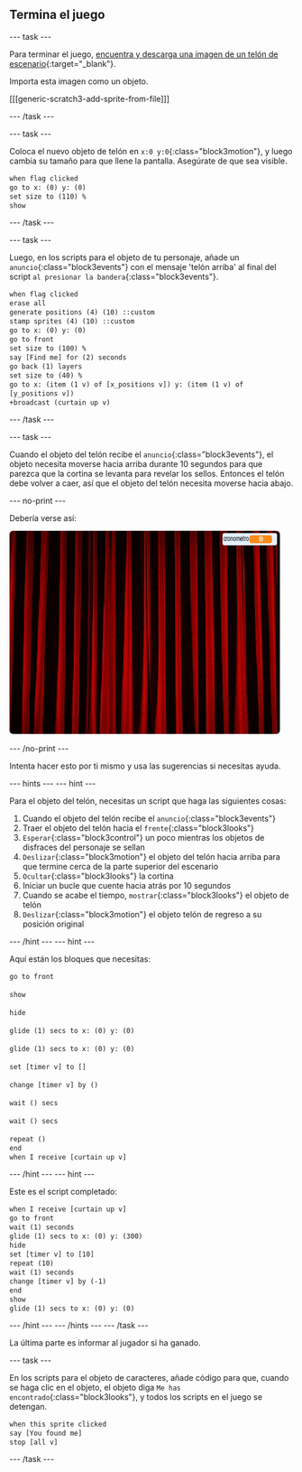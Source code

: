 ## Termina el juego

\--- task \---

Para terminar el juego, [encuentra y descarga una imagen de un telón de escenario](https://www.google.co.uk/search?q=stage+curtain&source=lnms&tbm=isch&sa=X&ved=0ahUKEwjKg9O1k8_VAhXSL1AKHe1HDMIQ_AUICigB&biw=1362&bih=584){:target="_blank"}.

Importa esta imagen como un objeto.

[[[generic-scratch3-add-sprite-from-file]]]

\--- /task \---

\--- task \---

Coloca el nuevo objeto de telón en `x:0 y:0`{:class="block3motion"}, y luego cambia su tamaño para que llene la pantalla. Asegúrate de que sea visible.

```blocks3
when flag clicked
go to x: (0) y: (0)
set size to (110) %
show
```

\--- /task \---

\--- task \---

Luego, en los scripts para el objeto de tu personaje, añade un `anuncio`{:class="block3events"} con el mensaje 'telón arriba' al final del script `al presionar la bandera`{:class="block3events"}.

```blocks3
when flag clicked
erase all
generate positions (4) (10) ::custom
stamp sprites (4) (10) ::custom
go to x: (0) y: (0)
go to front
set size to (100) %
say [Find me] for (2) seconds
go back (1) layers
set size to (40) %
go to x: (item (1 v) of [x_positions v]) y: (item (1 v) of [y_positions v])
+broadcast (curtain up v)
```

\--- /task \---

\--- task \---

Cuando el objeto del telón recibe el `anuncio`{:class="block3events"}, el objeto necesita moverse hacia arriba durante 10 segundos para que parezca que la cortina se levanta para revelar los sellos. Entonces el telón debe volver a caer, así que el objeto del telón necesita moverse hacia abajo.

\--- no-print \---

Debería verse así:

![demo 2](images/demo_2.gif)

\--- /no-print \---

Intenta hacer esto por ti mismo y usa las sugerencias si necesitas ayuda.

\--- hints \--- \--- hint \---

Para el objeto del telón, necesitas un script que haga las siguientes cosas:

1. Cuando el objeto del telón recibe el `anuncio`{:class="block3events"}
2. Traer el objeto del telón hacia el `frente`{:class="block3looks"}
3. `Esperar`{:class="block3control"} un poco mientras los objetos de disfraces del personaje se sellan
4. `Deslizar`{:class="block3motion"} el objeto del telón hacia arriba para que termine cerca de la parte superior del escenario
5. `Ocultar`{:class="block3looks"} la cortina
6. Iniciar un bucle que cuente hacia atrás por 10 segundos
7. Cuando se acabe el tiempo, `mostrar`{:class="block3looks"} el objeto de telón
8. `Deslizar`{:class="block3motion"} el objeto telón de regreso a su posición original

\--- /hint \--- \--- hint \---

Aquí están los bloques que necesitas:

```blocks3
go to front

show

hide

glide (1) secs to x: (0) y: (0)

glide (1) secs to x: (0) y: (0)

set [timer v] to []

change [timer v] by ()

wait () secs

wait () secs

repeat ()
end
when I receive [curtain up v]
```

\--- /hint \--- \--- hint \---

Este es el script completado:

```blocks3
when I receive [curtain up v]
go to front
wait (1) seconds
glide (1) secs to x: (0) y: (300)
hide
set [timer v] to [10]
repeat (10)
wait (1) seconds
change [timer v] by (-1)
end
show
glide (1) secs to x: (0) y: (0)
```

\--- /hint \--- \--- /hints \--- \--- /task \---

La última parte es informar al jugador si ha ganado.

\--- task \---

En los scripts para el objeto de caracteres, añade código para que, cuando se haga clic en el objeto, el objeto diga `Me has encontrado`{:class="block3looks"}, y todos los scripts en el juego se detengan.

```blocks3
when this sprite clicked
say [You found me]
stop [all v]
```

\--- /task \---